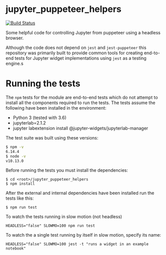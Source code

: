 # jupyter_puppeteer_helpers

[![Build Status](https://travis-ci.org/AaronWatters/jupyter_puppeteer_helpers.svg?branch=master)](https://travis-ci.org/AaronWatters/jupyter_puppeteer_helpers)

Some helpful code for controlling Jupyter from puppeteer using a headless browser.

Although the code does not depend on `jest` and `jest-puppeteer` this repository
was primarily built to provide common tools for creating end-to-end tests for Jupyter
widget implementations using `jest` as a testing engine.s

# Running the tests

The `npm` tests for the module are end-to-end tests which do not attempt
to install all the components required to run the tests.  The tests assume
the following have been installed in the environment:

- Python 3 (tested with 3.6)
- jupyterlab=2.1.2
- jupyter labextension install @jupyter-widgets/jupyterlab-manager

The test suite was built using these versions:

```bash
$ npm -v
6.14.4
$ node -v
v10.13.0
```

Before running the tests you must install the dependencies:

```
$ cd <root>/jupyter_puppeteer_helpers
$ npm install
```

After the external and internal dependencies have been installed run the tests like this:

```
$ npm run test
```

To watch the tests running in slow motion (not headless)

```
HEADLESS="false" SLOWMO=100 npm run test
```

To watch the a single test running by itself in slow motion, specify its name:

```
HEADLESS="false" SLOWMO=100 jest -t "runs a widget in an example notebook"
```
